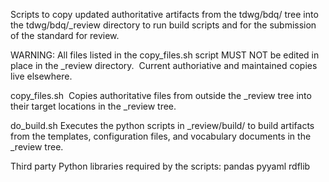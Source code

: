 Scripts to copy updated authoritative artifacts from the tdwg/bdq/ tree into the tdwg/bdq/_review directory to run build scripts and for the submission of the standard for review.

WARNING: All files listed in the copy_files.sh script MUST NOT be edited in place in the _review directory.  Current authoriative and maintained copies live elsewhere.

copy_files.sh  Copies authoritative files from outside the _review tree into their target locations in the _review tree.

do_build.sh Executes the python scripts in _review/build/ to build artifacts from the templates, configuration files, and vocabulary documents in the _review tree.

Third party Python libraries required by the scripts:
pandas
pyyaml
rdflib